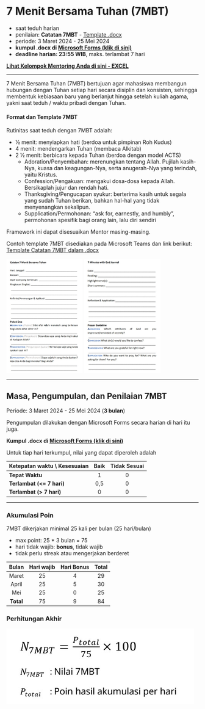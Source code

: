 # 7 Menit Bersama Tuhan (7MBT)

- saat teduh harian 
- penilaian: **Catatan 7MBT** - [Template .docx](./assets/docs/template-7mbt.docx)
- periode: 3 Maret 2024 - 25 Mei 2024
- **kumpul .docx di [Microsoft Forms (klik di sini)](https://forms.office.com/r/gMtpCDpvbj)**
- **deadline harian: 23:55 WIB**, maks. terlambat 7 hari

[**Lihat Kelompok Mentoring Anda di sini - EXCEL**](https://itbdsti.sharepoint.com/:x:/s/KU2062AgamadanEtikaProtestan-220232024/ERpmjYUJDH5HsJO30rCUPVIBKGi9Uu-WAaTJkgLbav8zvw?e=ggSC7L)

* * *

7 Menit Bersama Tuhan (7MBT) bertujuan agar mahasiswa membangun hubungan dengan Tuhan setiap hari secara disiplin dan konsisten, sehingga membentuk kebiasaan baru yang berlanjut hingga setelah kuliah agama, yakni saat teduh / waktu pribadi dengan Tuhan.

#### Format dan Template 7MBT

Rutinitas saat teduh dengan 7MBT adalah:
- ½ menit:	menyiapkan hati (berdoa untuk pimpinan Roh Kudus)
- 4 menit: 	mendengarkan Tuhan (membaca Alkitab)
- 2 ½ menit: 	berbicara kepada Tuhan (berdoa dengan model ACTS)
    - Adoration/Penyembahan: merenungkan tentang Allah. Pujilah kasih-Nya, kuasa dan keagungan-Nya, serta anugerah-Nya yang terindah, yaitu Kristus.
    - Confession/Pengakuan: mengakui dosa-dosa kepada Allah. Bersikaplah jujur dan rendah hati.
    - Thanksgiving/Pengucapan syukur: berterima kasih untuk segala yang sudah Tuhan berikan, bahkan hal-hal yang tidak menyenangkan sekalipun.
    - Supplication/Permohonan: “ask for, earnestly, and humbly”, permohonan spesifik bagi orang lain, lalu diri sendiri

Framework ini dapat disesuaikan Mentor masing-masing.

Contoh template 7MBT disediakan pada Microsoft Teams dan link berikut:
[Template Catatan 7MBT dalam .docx](./assets/docs/template-7mbt.docx)

<img src="./assets/img/7mbt.jpg" width="200" height="300">
<img src="./assets/img/7mwg.jpg" width="200" height="300">

* * *

## Masa, Pengumpulan, dan Penilaian 7MBT

Periode: 3 Maret 2024 - 25 Mei 2024 (**3 bulan**)

Pengumpulan dilakukan dengan Microsoft Forms secara harian di hari itu juga.

**Kumpul .docx di [Microsoft Forms (klik di sini)](https://forms.office.com/r/gMtpCDpvbj)**

Untuk tiap hari terkumpul, nilai yang dapat diperoleh adalah

| Ketepatan waktu \ Kesesuaian | Baik | Tidak Sesuai |
|:-----------------------------|:----:|:-----------:|
| **Tepat Waktu** | 1 | 0 |
| **Terlambat (<= 7 hari)** | 0,5 | 0 |
| **Terlambat (> 7 hari)** | 0 | 0 |

* * *

### Akumulasi Poin

7MBT dikerjakan minimal 25 kali per bulan (25 hari/bulan)

- max point: 25 * 3 bulan = 75
- hari tidak wajib: **bonus**, tidak wajib
- tidak perlu streak atau mengerjakan berderet

| Bulan | Hari wajib | Hari Bonus | Total |
|:-----:|:---------:|:---------:|:-----:|
| Maret | 25 | 4 | 29 |
| April | 25 | 5 | 30 |
| Mei | 25 | 0 | 25 |
| **Total** | 75 | 9 | 84 |

### Perhitungan Akhir

![Perhitungan Akhir](./assets/img/eq-7mbt.jpg)